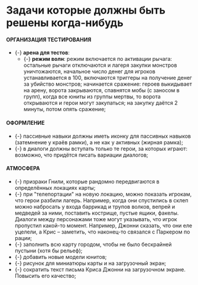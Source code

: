 # Задачи которые должны быть решены когда-нибудь

#### ОРГАНИЗАЦИЯ ТЕСТИРОВАНИЯ

* {-} **арена для тестов**:
   * {-} **режим волн**: режим включается по активации рычага: остальные рычаги отключаются и лагеря закупки монстров уничтожаются, начальное число денег для игроков устанавливается в 100, включаются триггеры на получение денег за убийство монстров; начинается сражение: героев выкидывает на арену, ворота закрываются, спавнятся мобы (с заносом в групп), когда все юниты из группы мертвы, то ворота открываются и герои могут закупаться; на закупку даётся 2 минуты, потом опять сражение;

#### ОФОРМЛЕНИЕ

* {-} пассивные навыки должны иметь иконку для пассивных навыков (затемнение у краёв рамки), а не как у активных (жирная рамка);
* {-} в диалоги должны вступать только те герои, за которых играют: возможно, что придётся писать вариации диалогов;

#### АТМОСФЕРА

* {-} призраки Гнили, которые рандомно передвигаются в определённых локациях карты;
* {-} при "телепортации" на новую локацию, можно показать игрокам, что герои разбили лагерь. Например, когда они спустились в склеп можно набросать у входа баррикад и трупов волков, вепрей и медведей за ними, поставить кострище, пустые ящики, факелы. Диалоги между персонажами тоже могут указывать, что игрок пропустил какой-то момент. Например, Джонни сказать, что они еле уцелели, а Крис &ndash; заметить, что наконец-то связался с Паркером по рации;
* {-} заполнить всю карту городом, чтобы не было бескрайней пустыни (хотя бы рельеф);
* {-} добавить новые модели юнитов;
* {-} рисунок для миниатюры карты и на загрузочный экран;
* {-} сократить текст письма Криса Джонни на загрузочном экране. Повысить его качество;
